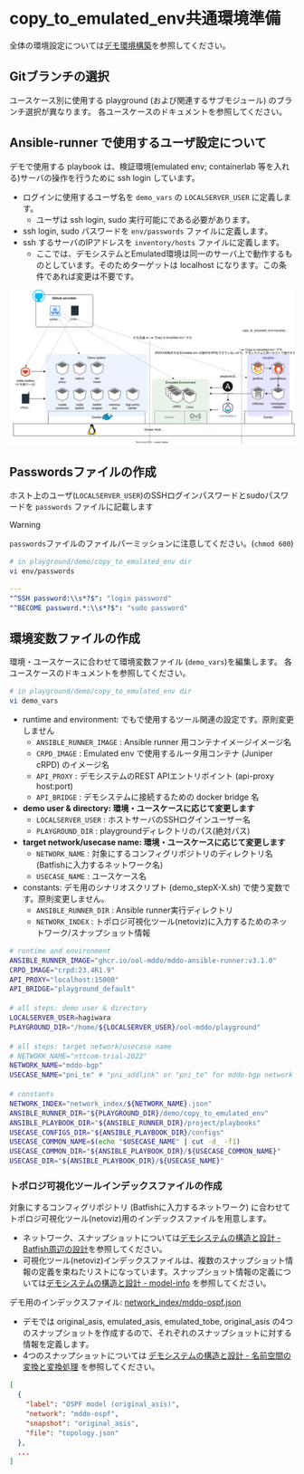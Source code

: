 # copy_to_emulated_env共通環境準備

全体の環境設定については[デモ環境構築](../../../doc/provision.md)を参照してください。

## Gitブランチの選択

ユースケース別に使用する playground (および関連するサブモジュール) のブランチ選択が異なります。
各ユースケースのドキュメントを参照してください。

## Ansible-runner で使用するユーザ設定について

デモで使用する playbook は、検証環境(emulated env; containerlab 等を入れる)サーバの操作を行うために ssh login しています。

- ログインに使用するユーザ名を `demo_vars` の `LOCALSERVER_USER` に定義します。
    - ユーザは ssh login, sudo 実行可能にである必要があります。
- ssh login, sudo パスワードを `env/passwords` ファイルに定義します。
- ssh するサーバのIPアドレスを `inventory/hosts` ファイルに定義します。
    - ここでは、デモシステムとEmulated環境は同一のサーバ上で動作するものとしています。そのためターゲットは localhost になります。この条件であれば変更は不要です。

![system stack](../../../doc/fig/system_stack.drawio.svg)

## Passwordsファイルの作成

ホスト上のユーザ(`LOCALSERVER_USER`)のSSHログインパスワードとsudoパスワードを `passwords` ファイルに記載します

> [!WARNING]
> `passwords`ファイルのファイルパーミッションに注意してください。(`chmod 600`)

```bash
# in playground/demo/copy_to_emulated_env dir
vi env/passwords
```

```yaml
---
"^SSH password:\\s*?$": "login password"
"^BECOME password.*:\\s*?$": "sudo password"
```

## 環境変数ファイルの作成

環境・ユースケースに合わせて環境変数ファイル (`demo_vars`)を編集します。
各ユースケースのドキュメントを参照してください。

```bash
# in playground/demo/copy_to_emulated_env dir
vi demo_vars
```

- runtime and environment: でもで使用するツール関連の設定です。原則変更しません
  - `ANSIBLE_RUNNER_IMAGE` : Ansible runner 用コンテナイメージイメージ名
  - `CRPD_IMAGE` : Emulated env で使用するルータ用コンテナ (Juniper cRPD) のイメージ名
  - `API_PROXY` : デモシステムのREST APIエントリポイント (api-proxy host:port)
  - `API_BRIDGE` : デモシステムに接続するための docker bridge 名
- **demo user & directory: 環境・ユースケースに応じて変更します**
  - `LOCALSERVER_USER` : ホストサーバのSSHログインユーザー名
  - `PLAYGROUND_DIR` : playgroundディレクトリのパス(絶対パス)
- **target network/usecase name: 環境・ユースケースに応じて変更します**
  - `NETWORK_NAME` : 対象にするコンフィグリポジトリのディレクトリ名 (Batfishに入力するネットワーク名)
  - `USECASE_NAME` : ユースケース名
- constants: デモ用のシナリオスクリプト (demo_stepX-X.sh) で使う変数です。原則変更しません。
  - `ANSIBLE_RUNNER_DIR` : Ansible runner実行ディレクトリ
  - `NETWORK_INDEX` : トポロジ可視化ツール(netoviz)に入力するためのネットワーク/スナップショット情報

```bash
# runtime and environment
ANSIBLE_RUNNER_IMAGE="ghcr.io/ool-mddo/mddo-ansible-runner:v3.1.0"
CRPD_IMAGE="crpd:23.4R1.9"
API_PROXY="localhost:15000"
API_BRIDGE="playground_default"

# all steps: demo user & directory
LOCALSERVER_USER=hagiwara
PLAYGROUND_DIR="/home/${LOCALSERVER_USER}/ool-mddo/playground"

# all steps: target network/usecase name
# NETWORK_NAME="nttcom-trial-2022"
NETWORK_NAME="mddo-bgp"
USECASE_NAME="pni_te" # "pni_addlink" or "pni_te" for mddo-bgp network

# constants
NETWORK_INDEX="network_index/${NETWORK_NAME}.json"
ANSIBLE_RUNNER_DIR="${PLAYGROUND_DIR}/demo/copy_to_emulated_env"
ANSIBLE_PLAYBOOK_DIR="${ANSIBLE_RUNNER_DIR}/project/playbooks"
USECASE_CONFIGS_DIR="${ANSIBLE_PLAYBOOK_DIR}/configs"
USECASE_COMMON_NAME=$(echo "$USECASE_NAME" | cut -d_ -f1)
USECASE_COMMON_DIR="${ANSIBLE_PLAYBOOK_DIR}/${USECASE_COMMON_NAME}"
USECASE_DIR="${ANSIBLE_PLAYBOOK_DIR}/${USECASE_NAME}"
```

### トポロジ可視化ツールインデックスファイルの作成

対象にするコンフィグリポジトリ (Batfishに入力するネットワーク) に合わせてトポロジ可視化ツール(netoviz)用のインデックスファイルを用意します。

* ネットワーク、スナップショットについては[デモシステムの構造と設計 - Batfish周辺の設計](../../../../doc/system_architecture.md#batfish周辺の設計)を参照してください。
* 可視化ツール(netoviz)インデックスファイルは、複数のスナップショット情報の定義を束ねたリストになっています。スナップショット情報の定義については[デモシステムの構造と設計 - model-info](../../../../doc/system_architecture.md#model-info) を参照してください。

デモ用のインデックスファイル: [network_index/mddo-ospf.json](../../network_index/mddo-ospf.json)
* デモでは original_asis, emulated_asis, emulated_tobe, original_asis の4つのスナップショットを作成するので、それぞれのスナップショットに対する情報を定義します。
* 4つのスナップショットについては [デモシステムの構造と設計 - 名前空間の変換と変換処理](../../../../doc/system_architecture.md#名前空間の変換と変換処理) を参照してください。

```json
[
  {
    "label": "OSPF model (original_asis)",
    "network": "mddo-ospf",
    "snapshot": "original_asis",
    "file": "topology.json"
  },
  ...
]
```
